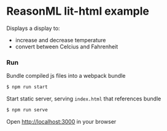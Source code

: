 # ReasonML lit-html example

Displays a display to:

- increase and decrease temperature
- convert between Celcius and Fahrenheit

### Run

Bundle compiled js files into a webpack bundle

```bash
$ npm run start
```

Start static server, serving `index.html` that references bundle

```bash
$ npm run serve
```

Open [http://localhost:3000](http://localhost:3000) in your browser

